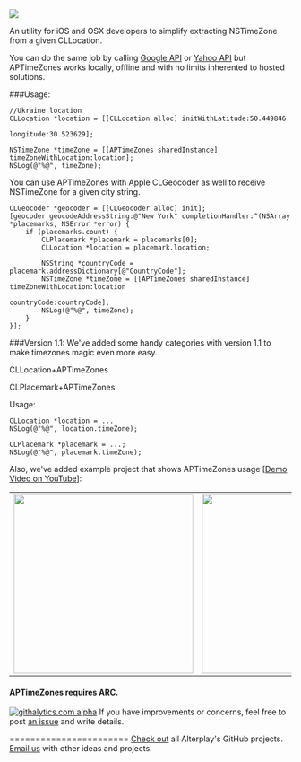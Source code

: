 <img src="https://dl.dropboxusercontent.com/u/2334198/APTimeZones-git-teaser.png">

An utility for iOS and OSX developers to simplify extracting NSTimeZone from a given CLLocation. 

You can do the same job by calling [Google API](https://developers.google.com/maps/documentation/timezone/) or [Yahoo API](http://help.yahoo.com/l/us/yahoo/ewsapt/webservices/reference/overview/wsr_timezones.html) but APTimeZones works locally, offline and with no limits inherented to hosted solutions.

###Usage:

    //Ukraine location
    CLLocation *location = [[CLLocation alloc] initWithLatitude:50.449846
                                                      longitude:30.523629];
                                                      
    NSTimeZone *timeZone = [[APTimeZones sharedInstance] timeZoneWithLocation:location];
    NSLog(@"%@", timeZone);


You can use APTimeZones with Apple CLGeocoder as well to receive NSTimeZone for a given city string.  

    CLGeocoder *geocoder = [[CLGeocoder alloc] init];
    [geocoder geocodeAddressString:@"New York" completionHandler:^(NSArray *placemarks, NSError *error) {
        if (placemarks.count) {
            CLPlacemark *placemark = placemarks[0];
            CLLocation *location = placemark.location;
            
            NSString *countryCode = placemark.addressDictionary[@"CountryCode"];
            NSTimeZone *timeZone = [[APTimeZones sharedInstance] timeZoneWithLocation:location
                                                                          countryCode:countryCode];
            NSLog(@"%@", timeZone);
        } 
    }];

###Version 1.1:
We've added some handy categories with version 1.1 to make timezones magic even more easy.

CLLocation+APTimeZones

CLPlacemark+APTimeZones

Usage:

    CLLocation *location = ...
    NSLog(@"%@", location.timeZone);

    CLPlacemark *placemark = ...;
    NSLog(@"%@", placemark.timeZone);

Also, we've added example project that shows APTimeZones usage [<a href="http://www.youtube.com/watch?v=JwB_E9xCAKg">Demo Video on YouTube</a>]:

<table border-width=0><tr>
<td><img width=320 src="https://dl.dropboxusercontent.com/u/11819370/APTimeZones/screenshowMap.png"></td>
<td><img width=320 src="https://dl.dropboxusercontent.com/u/11819370/APTimeZones/screenshotGeoCoder.png"></td>
</tr></table>

#### APTimeZones requires ARC.

[![githalytics.com alpha](https://cruel-carlota.pagodabox.com/37d1f4beb3d0ef7b866eec21b27ecc5f "githalytics.com")](http://githalytics.com/Alterplay/APTimeZones)
If you have improvements or concerns, feel free to post [an issue](https://github.com/Alterplay/APTimeZones/issues) and write details.

=======================
[Check out](https://github.com/Alterplay) all Alterplay's GitHub projects.
[Email us](mailto:hello@alterplay.com?subject=From%20GitHub%20APTimeZones) with other ideas and projects.
